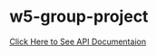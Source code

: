 # w5-group-project

[Click Here to See API Documentaion](https://github.com/hacktiv8-p2-group-project/w5-group-project/blob/nyoman-documentation/server/api-docs.md)
